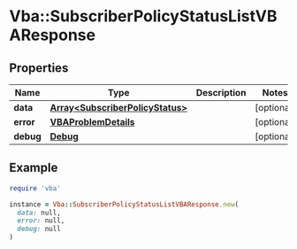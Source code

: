 # Vba::SubscriberPolicyStatusListVBAResponse

## Properties

| Name | Type | Description | Notes |
| ---- | ---- | ----------- | ----- |
| **data** | [**Array&lt;SubscriberPolicyStatus&gt;**](SubscriberPolicyStatus.md) |  | [optional] |
| **error** | [**VBAProblemDetails**](VBAProblemDetails.md) |  | [optional] |
| **debug** | [**Debug**](Debug.md) |  | [optional] |

## Example

```ruby
require 'vba'

instance = Vba::SubscriberPolicyStatusListVBAResponse.new(
  data: null,
  error: null,
  debug: null
)
```

